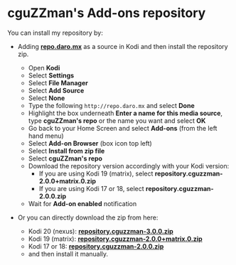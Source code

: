 
# cguZZman's Add-ons repository

You can install my repository by:

- Adding **[repo.daro.mx](http://repo.daro.mx)** as a source in Kodi and then install the repository zip.
	- Open  **Kodi**
	-  Select  **Settings**
	-  Select  **File Manager**
	-  Select  **Add Source**
	-  Select  **None**
	-  Type the following `http://repo.daro.mx`  and select  **Done**
	-   Highlight the box underneath  **Enter a name for this media source**, type  **cguZZman's repo** or the name you want and select  **OK**
	- Go back to your Home Screen and select  **Add-ons**  (from the left hand menu)
	-   Select  **Add-on Browser**  (box icon top left)
	-   Select  **Install from zip file**
	-   Select  **cguZZman's repo**
	-   Download the repository version accordingly with your Kodi version:
	    - If you are using Kodi 19 (matrix), select  **repository.cguzzman-2.0.0+matrix.0.zip**
	    - If you are using Kodi 17 or 18, select  **repository.cguzzman-2.0.0.zip**
	-   Wait for  **Add-on enabled**  notification
	
- Or you can directly download the zip from here:
	- Kodi 20 (nexus): **[repository.cguzzman-3.0.0.zip](../../raw/master/docs/repository.cguzzman-3.0.0.zip)**
	- Kodi 19 (matrix): **[repository.cguzzman-2.0.0+matrix.0.zip](../../raw/master/docs/repository.cguzzman-2.0.0+matrix.0.zip)**
	- Kodi 17 or 18: **[repository.cguzzman-2.0.0.zip](../../raw/master/docs/repository.cguzzman-2.0.0.zip)**
	- and then install it manually.
